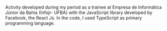 Activity developed during my period as a trainee at Empresa de Informática Júnior da Bahia (Infojr- UFBA) with the JavaScript library developed by Facebook, the React Js. In the code, I used TypeScript as primary programming language.
